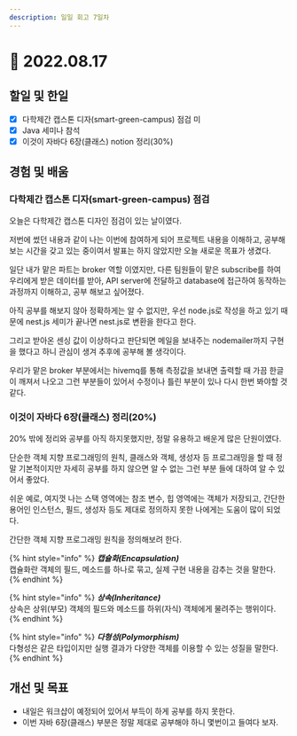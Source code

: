 ```yaml
---
description: 일일 회고 7일차
---
```


# 🙂 2022.08.17

## 할일 및 한일

* [x] 다학제간 캡스톤 디자(smart-green-campus) 점검 미
* [x] Java 세미나 참석
* [x] 이것이 자바다 6장(클래스) notion 정리(30%)

## 경험 및 배움

### 다학제간 캡스톤 디자(smart-green-campus) 점검

오늘은 다학제간 캡스톤 디자인 점검이 있는 날이였다.

저번에 썼던 내용과 같이 나는 이번에 참여하게 되어 프로젝트 내용을 이해하고, 공부해 보는 시간을 갖고 있는 중이여서 발표는 하지 않았지만 오늘 새로운 목표가 생겼다.

일단 내가 맡은 파트는 broker 역할 이였지만, 다른 팀원들이 맡은 subscribe를 하여 우리에게 받은 데이터를 받아, API server에 전달하고 database에 접근하여 동작하는 과정까지 이해하고, 공부 해보고 싶어졌다.

아직 공부를 해보지 않아 정확하게는 알 수 없지만, 우선 node.js로 작성을 하고 있기 때문에 nest.js 세미가 끝나면 nest.js로 변환을 한다고 한다.

그리고 받아온 센싱 값이 이상하다고 판단되면 메일을 보내주는 nodemailer까지 구현을 했다고 하니 관심이 생겨 추후에 공부해 볼 생각이다.

우리가 맡은 broker 부분에서는 hivemq를 통해 측정값을 보내면 출력할 때 가끔 한글이 깨져서 나오고 그런 부분들이 있어서 수정이나 틀린 부분이 있나 다시 한번 봐야할 것 같다.

### 이것이 자바다 6장(클래스) 정리(20%)

20% 밖에 정리와 공부를 아직 하지못했지만, 정말 유용하고 배운게 많은 단원이였다.

단순한 객체 지향 프로그래밍의 원칙, 클래스와 객체, 생성자 등 프로그래밍을 할 때 정말 기본적이지만 자세히 공부를 하지 않으면 알 수 없는 그런 부분 들에 대하여 알 수 있어서 좋았다.

쉬운 예로, 여지껏 나는 스택 영역에는 참조 변수, 힙 영역에는 객체가 저장되고, 간단한 용어인 인스턴스, 필드, 생성자 등도 제대로 정의하지 못한 나에게는 도움이 많이 되었다.

간단한 객체 지향 프로그래밍 원칙을 정의해보려 한다.

{% hint style="info" %}
_**캡슐화(Encapsulation)**_\
캡슐화란 객체의 필드, 메소드를 하나로 묶고, 실제 구현 내용을 감추는 것을 말한다.
{% endhint %}

{% hint style="info" %}
_**상속(Inheritance)**_\
상속은 상위(부모) 객체의 필드와 메소드를 하위(자식) 객체에게 물려주는 행위이다.
{% endhint %}

{% hint style="info" %}
_**다형성(Polymorphism)**_\
다형성은 같은 타입이지만 실행 결과가 다양한 객체를 이용할 수 있는 성질을 말한다.
{% endhint %}

## 개선 및 목표

* 내일은 워크샵이 예정되어 있어서 부득이 하게 공부를 하지 못한다.
* 이번 자바 6장(클래스) 부분은 정말 제대로 공부해야 하니 몇번이고 들여다 보자.

